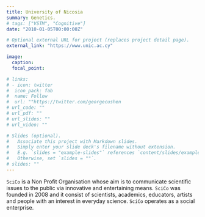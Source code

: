 ```yaml
---
title: University of Nicosia
summary: Genetics.
# tags: ["VSTM", "Cognitive"]
date: "2010-01-05T00:00:00Z"

# Optional external URL for project (replaces project detail page).
external_link: "https://www.unic.ac.cy"

image:
  caption: 
  focal_point: 

# links:
# - icon: twitter
#  icon_pack: fab
#  name: Follow
#  url: ""https://twitter.com/georgecushen
# url_code: ""
# url_pdf: ""
# url_slides: ""
# url_video: ""

# Slides (optional).
#   Associate this project with Markdown slides.
#   Simply enter your slide deck's filename without extension.
#   E.g. `slides = "example-slides"` references `content/slides/example-slides.md`.
#   Otherwise, set `slides = ""`.
# slides: ""
---
```

`SciCo` is a Non Profit Organisation whose aim is to communicate scientific issues to the public via innovative and entertaining means. `SciCo` was founded in 2008 and it consist of scientists, academics, educators, artists and people with an interest in everyday science. `SciCo` operates as a social enterprise.
